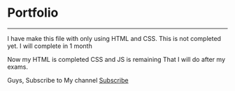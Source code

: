 

</head>
<body>
<h1>Portfolio</h1>
<hr>
<p>I have make this file with only using HTML and CSS. This is not completed yet. I will complete in 1 month</p>

<p>Now my HTML is completed CSS and JS is remaining That I will do after my exams.</p>

<p>Guys, Subscribe to My channel <a href="https://www.youtube.com/@AK_Gaming.-5520" target="_blank">Subscribe</p>


</body>

